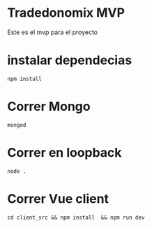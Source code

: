 # Tradedonomix MVP

Este es el mvp para el proyecto 

# instalar dependecias

```
npm install
```


# Correr Mongo

```
mongod
```

# Correr en loopback 
```
node .
```

# Correr Vue client

```
cd client_src && npm install  && npm run dev
```


